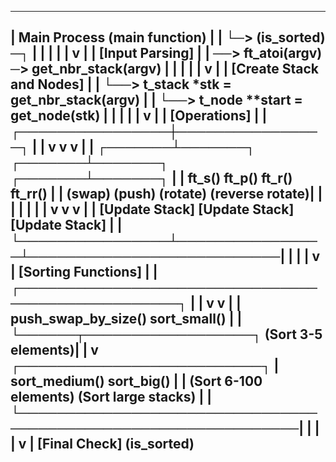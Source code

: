 --------------------------------------------------------------------------------------
|                      Main Process (main function)                                   |
|                           └─> (is_sorted) ─┐                                        |
|                                           |                                         |
|                                           v                                         |
|                                   [Input Parsing]                                   |
|                                ──> ft_atoi(argv) ─> get_nbr_stack(argv)             |
|                                           |                                         |
|                                           v                                         |
|                                 [Create Stack and Nodes]                          |
|                           └──> t_stack *stk = get_nbr_stack(argv)                 |
|                           └──> t_node **start = get_node(stk)                     |
|                                           |                                       |
|                                           v                                       |
|                                 [Operations]                                      |
|                         ┌────────────────┼────────────────┐                        |
|                         v                v                v                       |
|                 ┌───────┴───────┐   ┌───────┴───────┐   ┌───────┴───────┐         |
|                 ft_s()         ft_p()            ft_r()            ft_rr()         |
|                 (swap)         (push)            (rotate)          (reverse rotate)|
|                         |                |                |                       |
|                         v                v                v                       |
|                      [Update Stack]   [Update Stack]   [Update Stack]              |
|                       └────────────────┴────────────────┴───────────────────────────|
|                                            |
|                                            v
|                              [Sorting Functions]                                 |
|                       ┌──────────────────────────────────────────────────┐        |
|                       v                                                    v       |
|                  push_swap_by_size()                                   sort_small()  |
|                       └──────┬──────────────────┐                         (Sort 3-5 elements)|
|                              v                                  ┌──────────────────────────┐
|                    sort_medium()                             sort_big()                 |
|                    (Sort 6-100 elements)                    (Sort large stacks)         |
|                          └───────────────────────────────────────────────────────────────|
|                                      |
|                                      v
|                             [Final Check] (is_sorted)
--------------------------------------------------------------------------------------
